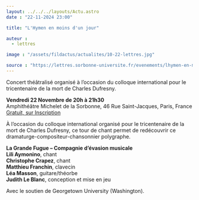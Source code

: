 ```yaml
---
layout: ../../../layouts/Actu.astro
date : "22-11-2024 23:00"

title: "L'Hymen en moins d'un jour"

auteur :
  - lettres

image : "/assets/fildactus/actualites/10-22-lettres.jpg"

source : "https://lettres.sorbonne-universite.fr/evenements/lhymen-en-moins-dun-jour"
---
```


Concert théâtralisé organisé à l’occasion du colloque international pour le tricentenaire de la mort de Charles Dufresny.

__Vendredi 22 Novembre de 20h à 21h30__  
Amphithéâtre Michelet de la Sorbonne, 46 Rue Saint-Jacques, Paris, France  
[Gratuit, sur Inscription](https://www.billetweb.fr/l-hymen-en-moins-d-un-jour)

À l’occasion du colloque international organisé pour le tricentenaire de la mort de Charles Dufresny, ce tour de chant permet de redécouvrir ce dramaturge-compositeur-chansonnier polygraphe.

__La Grande Fugue – Compagnie d’évasion musicale__  
__Lili Aymonino__, chant  
__Christophe Crapez__, chant  
__Matthieu Franchin__, clavecin  
__Léa Masson__, guitare/théorbe  
__Judith Le Blanc__, conception et mise en jeu

Avec le soutien de Georgetown University (Washington). 